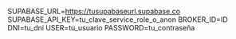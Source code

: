 SUPABASE_URL=https://tusupabaseurl.supabase.co
SUPABASE_API_KEY=tu_clave_service_role_o_anon
BROKER_ID=ID
DNI=tu_dni
USER=tu_usuario
PASSWORD=tu_contraseña
